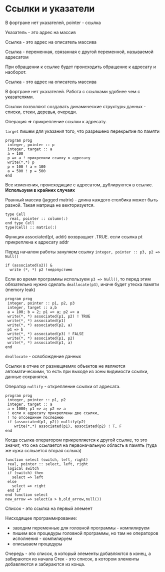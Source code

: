 # Ссылки и указатели
В фортране нет указателей, pointer - ссылка

Указатель - это адрес на массив

Ссылка - это адрес на описатель массива

Ссылка - переменная, связанная с другой переменной, называемой адресатом

При обращении к ссылке будет происходить обращение к адресату и наоборот. 

Ссылка - это адрес на описатель массива

В фортране нет указателей. Работа с ссылками удобнее чем с указателями. 

Ссылки позволяют создавать динамические структуры данных - списки, стеки, деревья, очереди.

Операция => прикрепление ссылки к адресату.

`target` пишем для указания того, что разрешено перекрытие по памяти
```
program prog
 integer, pointer :: p
 integer, target :: a
 a = 100
 p => a ! прикрепили ссылку к адресату
 write(*,*) p
 p = 100 ! a = 100
 a = 500 ! p = 500
end
```
Все изменения, происходящие с адресатом, дублируются в ссылке. 
**Используем в крайних случаях**

Рванный массив (jagged matrix) - длина каждого столбика может быть разной. Такая матрица не векторизуется.
```
type Cell
  real, pointer :: column(:)
end type Cell
type(Cell) :: matrix(:)
```
Функция associated(pt, addr) возвращает .TRUE.
если ссылка pt прикреплена к адресату addr

Перед началом работы зануляем ссылку `integer, pointer :: p3, p2 => Null()`
```
if (associated(o2)) &
  write (*, *) p2 !недопустимо
```
Если во время программы используем `p3 => Null()`, то перед этим обязательно нужно сделать `deallocate(p3)`, иначе будет утеска памяти (memory leak)
```
program prog
 integer, pointer :: p1, p2, p3
 integer, target :: a,b
 a = 100; b = 2; p1 => a; p2 => a
 write(*, *) associated(p1, p2) ! TRUE
 write(*, *) associated(p1)
 write(*, *) associated(p2, a)
 p1 => b
 write(*, *) associated(p3) ! FALSE
 write(*, *) associated(p1, p2)
 write(*, *) associated(p1, a)
end
```

`deallocate` - освобождение данных

Ссылки в отчие от размещяемях объектов не являются автоматическими, то есть при выходе из зоны видимости ссылки, данные сохранятся.

Оператор `nullify` - открепление ссылки от адресата.
```
program prog
 integer, pointer :: p1, p2
 integer, target :: a
 a = 1000; p1 => a; p2 => a
 ! если к адресату прикреплены две ссылки,
 ! то отсоединим последнюю
 if (associated(p1, p2)) nullify(p2)
    write(*,*) associated(p1), associated(p2) ! T, F
end
```

Когда ссылка оператором прикрепляется к другой ссылке, то это значит, что она ссылается на первоначальную область в память (туда же кужа сслыается вторая сслыка)
```
function select (switch, left, right)
 real, pointer :: select, left, right
 logical switch
 if (switch) then
   select => left
 else
   select => right
 end if
end function select
new_arrow => select(a > b,old_arrow,null())
```

Список - это ссылка на первый элемент

Нисходящее программирование:
- заводим переменные для головной программы - компилируем
- пишем все процедуры головной программы, но там не операторов исполнения - компилируем
- описываем процедуры

Очередь - это список, в который элементы добавляются в конец, а забираются из начала
Стек - это список, в котором элементы добавляются и забираются из конца.
